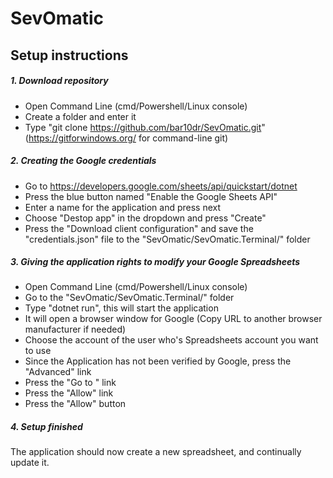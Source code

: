 # SevOmatic

## Setup instructions

##### 1. Download repository
- Open Command Line (cmd/Powershell/Linux console)
- Create a folder and enter it
- Type "git clone https://github.com/bar10dr/SevOmatic.git" (https://gitforwindows.org/ for command-line git)

##### 2. Creating the Google credentials
- Go to https://developers.google.com/sheets/api/quickstart/dotnet
- Press the blue button named "Enable the Google Sheets API"
- Enter a name for the application and press next
- Choose "Destop app" in the dropdown and press "Create"
- Press the "Download client configuration" and save the "credentials.json" file to the "SevOmatic/SevOmatic.Terminal/" folder

##### 3. Giving the application rights to modify your Google Spreadsheets
- Open Command Line (cmd/Powershell/Linux console)
- Go to the "SevOmatic/SevOmatic.Terminal/" folder
- Type "dotnet run", this will start the application
- It will open a browser window for Google (Copy URL to another browser manufacturer if needed)
- Choose the account of the user who's Spreadsheets account you want to use
- Since the Application has not been verified by Google, press the "Advanced" link
- Press the "Go to <whatever name you gave your application>" link
- Press the "Allow" link
- Press the "Allow" button

##### 4. Setup finished
The application should now create a new spreadsheet, and continually update it.
